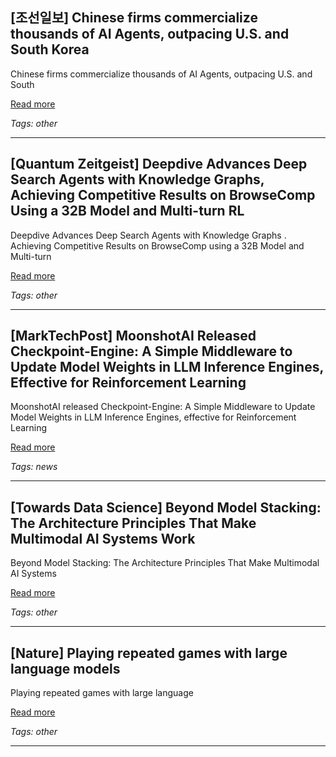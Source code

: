 ## [조선일보] Chinese firms commercialize thousands of AI Agents, outpacing U.S. and South Korea

Chinese firms commercialize thousands of AI Agents, outpacing U.S. and South

[Read more](https://www.chosun.com/english/world-en/2025/09/17/DXLK4IWL7ZBKTLQ3UNVTIJBT2I/)

_Tags: other_

---
## [Quantum Zeitgeist] Deepdive Advances Deep Search Agents with Knowledge Graphs, Achieving Competitive Results on BrowseComp Using a 32B Model and Multi-turn RL

Deepdive Advances Deep Search Agents with Knowledge Graphs . Achieving Competitive Results on BrowseComp using a 32B Model and Multi-turn

[Read more](https://quantumzeitgeist.com/deep-rl-results-deepdive-advances-search-agents-knowledge-graphs-achieving-competitive/)

_Tags: other_

---
## [MarkTechPost] MoonshotAI Released Checkpoint-Engine: A Simple Middleware to Update Model Weights in LLM Inference Engines, Effective for Reinforcement Learning

MoonshotAI released Checkpoint-Engine: A Simple Middleware to Update Model Weights in LLM Inference Engines, effective for Reinforcement Learning

[Read more](https://www.marktechpost.com/2025/09/15/moonshotai-released-checkpoint-engine-a-simple-middleware-to-update-model-weights-in-llm-inference-engines-effective-for-reinforcement-learning/)

_Tags: news_

---
## [Towards Data Science] Beyond Model Stacking: The Architecture Principles That Make Multimodal AI Systems Work

Beyond Model Stacking: The Architecture Principles That Make Multimodal AI Systems

[Read more](https://towardsdatascience.com/the-art-of-multimodal-ai-system-design/)

_Tags: other_

---
## [Nature] Playing repeated games with large language models

Playing repeated games with large language

[Read more](https://www.nature.com/articles/s41562-025-02172-y)

_Tags: other_

---

